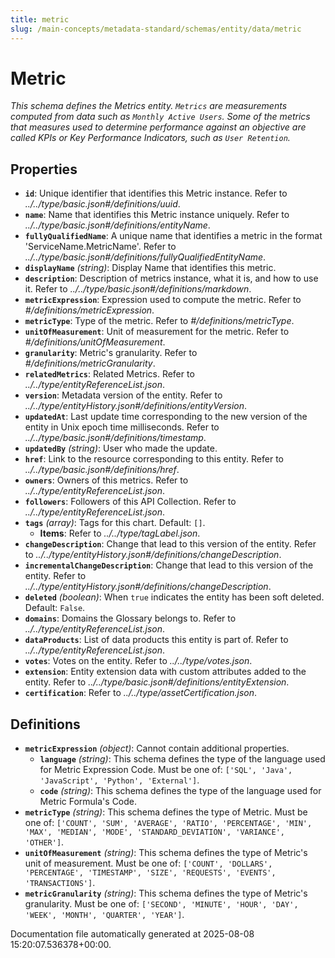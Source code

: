 ```yaml
---
title: metric
slug: /main-concepts/metadata-standard/schemas/entity/data/metric
---
```


# Metric

*This schema defines the Metrics entity. `Metrics` are measurements computed from data such as `Monthly Active Users`. Some of the metrics that measures used to determine performance against an objective are called KPIs or Key Performance Indicators, such as `User Retention`.*

## Properties

- **`id`**: Unique identifier that identifies this Metric instance. Refer to *../../type/basic.json#/definitions/uuid*.
- **`name`**: Name that identifies this Metric instance uniquely. Refer to *../../type/basic.json#/definitions/entityName*.
- **`fullyQualifiedName`**: A unique name that identifies a metric in the format 'ServiceName.MetricName'. Refer to *../../type/basic.json#/definitions/fullyQualifiedEntityName*.
- **`displayName`** *(string)*: Display Name that identifies this metric.
- **`description`**: Description of metrics instance, what it is, and how to use it. Refer to *../../type/basic.json#/definitions/markdown*.
- **`metricExpression`**: Expression used to compute the metric. Refer to *#/definitions/metricExpression*.
- **`metricType`**: Type of the metric. Refer to *#/definitions/metricType*.
- **`unitOfMeasurement`**: Unit of measurement for the metric. Refer to *#/definitions/unitOfMeasurement*.
- **`granularity`**: Metric's granularity. Refer to *#/definitions/metricGranularity*.
- **`relatedMetrics`**: Related Metrics. Refer to *../../type/entityReferenceList.json*.
- **`version`**: Metadata version of the entity. Refer to *../../type/entityHistory.json#/definitions/entityVersion*.
- **`updatedAt`**: Last update time corresponding to the new version of the entity in Unix epoch time milliseconds. Refer to *../../type/basic.json#/definitions/timestamp*.
- **`updatedBy`** *(string)*: User who made the update.
- **`href`**: Link to the resource corresponding to this entity. Refer to *../../type/basic.json#/definitions/href*.
- **`owners`**: Owners of this metrics. Refer to *../../type/entityReferenceList.json*.
- **`followers`**: Followers of this API Collection. Refer to *../../type/entityReferenceList.json*.
- **`tags`** *(array)*: Tags for this chart. Default: `[]`.
  - **Items**: Refer to *../../type/tagLabel.json*.
- **`changeDescription`**: Change that lead to this version of the entity. Refer to *../../type/entityHistory.json#/definitions/changeDescription*.
- **`incrementalChangeDescription`**: Change that lead to this version of the entity. Refer to *../../type/entityHistory.json#/definitions/changeDescription*.
- **`deleted`** *(boolean)*: When `true` indicates the entity has been soft deleted. Default: `False`.
- **`domains`**: Domains the Glossary belongs to. Refer to *../../type/entityReferenceList.json*.
- **`dataProducts`**: List of data products this entity is part of. Refer to *../../type/entityReferenceList.json*.
- **`votes`**: Votes on the entity. Refer to *../../type/votes.json*.
- **`extension`**: Entity extension data with custom attributes added to the entity. Refer to *../../type/basic.json#/definitions/entityExtension*.
- **`certification`**: Refer to *../../type/assetCertification.json*.
## Definitions

- **`metricExpression`** *(object)*: Cannot contain additional properties.
  - **`language`** *(string)*: This schema defines the type of the language used for Metric Expression Code. Must be one of: `['SQL', 'Java', 'JavaScript', 'Python', 'External']`.
  - **`code`** *(string)*: This schema defines the type of the language used for Metric Formula's Code.
- **`metricType`** *(string)*: This schema defines the type of Metric. Must be one of: `['COUNT', 'SUM', 'AVERAGE', 'RATIO', 'PERCENTAGE', 'MIN', 'MAX', 'MEDIAN', 'MODE', 'STANDARD_DEVIATION', 'VARIANCE', 'OTHER']`.
- **`unitOfMeasurement`** *(string)*: This schema defines the type of Metric's unit of measurement. Must be one of: `['COUNT', 'DOLLARS', 'PERCENTAGE', 'TIMESTAMP', 'SIZE', 'REQUESTS', 'EVENTS', 'TRANSACTIONS']`.
- **`metricGranularity`** *(string)*: This schema defines the type of Metric's granularity. Must be one of: `['SECOND', 'MINUTE', 'HOUR', 'DAY', 'WEEK', 'MONTH', 'QUARTER', 'YEAR']`.


Documentation file automatically generated at 2025-08-08 15:20:07.536378+00:00.
